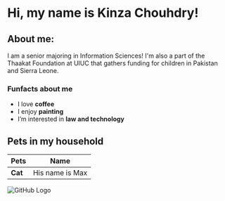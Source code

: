 # Hi, my name is Kinza Chouhdry!

## About me:
I am a senior majoring in Information Sciences! I'm also a part of the Thaakat Foundation at UIUC that gathers funding for children in Pakistan and Sierra Leone.

### Funfacts about me
- I love **coffee**
- I enjoy **painting** 
- I’m interested in **law and technology**

## Pets in my household

| Pets       | Name                      |
|------------|--------------------------------|
| **Cat**    | His name is Max         ||


![GitHub Logo](![IMG_5295](https://github.com/user-attachments/assets/81f46fa5-5775-48d6-8f59-222ea6fb4843))
